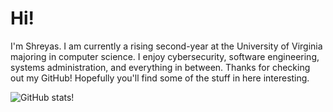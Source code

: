 # Hi!

I'm Shreyas. I am currently a rising second-year at the University of Virginia majoring in computer science.
I enjoy cybersecurity, software engineering, systems administration, and everything in between.
Thanks for checking out my GitHub! Hopefully you'll find some of the stuff in here interesting.

![GitHub stats!](https://github-readme-stats.vercel.app/api?username=smayya337&show_icons=true&count_private=true)

